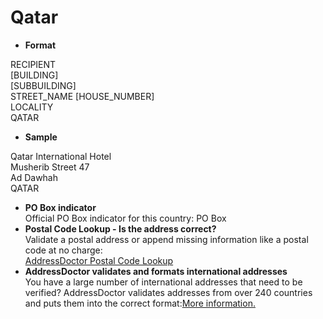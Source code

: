 Qatar
=====

- **Format**

RECIPIENT  
[BUILDING]  
[SUBBUILDING]  
STREET_NAME [HOUSE_NUMBER]  
LOCALITY  
QATAR
- **Sample**

Qatar International Hotel  
Musherib Street 47  
Ad Dawhah  
QATAR
- **PO Box indicator**  
Official PO Box indicator for this country: PO Box
- **Postal Code Lookup - Is the address correct?**  
Validate a postal address or append missing information like a postal code at no charge:  
[AddressDoctor Postal Code Lookup](http://lookup.addressdoctor.com/lookup/default.aspx?lang=en&country=QAT)
- **AddressDoctor validates and formats international addresses**  
You have a large number of international addresses that need to be verified? AddressDoctor validates addresses from over 240 countries and puts them into the correct format:[More information.](index.php?id=31&L=1)